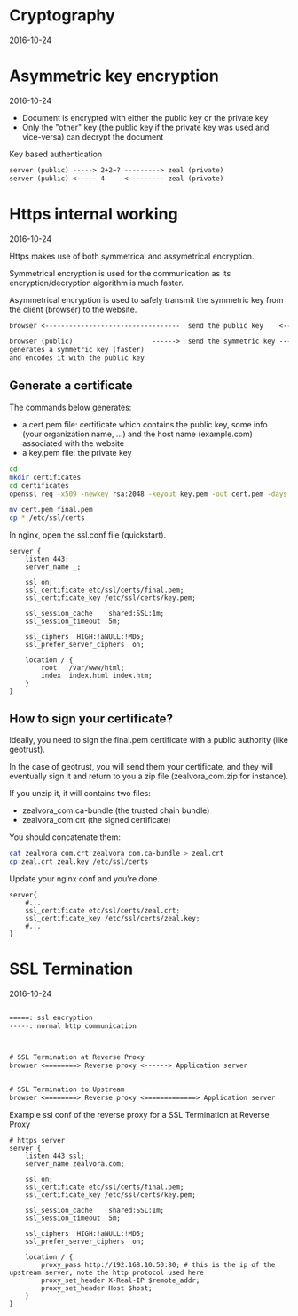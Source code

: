 Cryptography
=============================
2016-10-24




Asymmetric key encryption
===========================
2016-10-24


- Document is encrypted with either the public key or the private key
- Only the "other" key (the public key if the private key was used and vice-versa) can decrypt the document



Key based authentication
```txt
server (public) -----> 2+2=? ---------> zeal (private)
server (public) <----- 4 	 <--------- zeal (private)
```



Https internal working
===========================
2016-10-24


Https makes use of both symmetrical and assymetrical encryption.

Symmetrical encryption is used for the communication as its encryption/decryption algorithm is much faster.

Asymmetrical encryption is used to safely transmit the symmetric key from the client (browser) to the website.



```txt
browser <----------------------------------	 send the public key 	<--------- https website (private+public)

browser (public) 					------>  send the symmetric key ---------> https website (private+public)
generates a symmetric key (faster)
and encodes it with the public key


```



Generate a certificate
-------------------------

The commands below generates:

- a cert.pem file: certificate which contains the public key, some info (your organization name, ...) and the host name (example.com) associated with the website
- a key.pem file: the private key



```bash
cd
mkdir certificates
cd certificates
openssl req -x509 -newkey rsa:2048 -keyout key.pem -out cert.pem -days 365 -nodes

mv cert.pem final.pem
cp * /etc/ssl/certs
```


In nginx, open the ssl.conf file (quickstart).

```nginx
server {
	listen 443;
	server_name _;

	ssl on;
	ssl_certificate etc/ssl/certs/final.pem;
	ssl_certificate_key /etc/ssl/certs/key.pem;
	
    ssl_session_cache    shared:SSL:1m;
    ssl_session_timeout  5m;

    ssl_ciphers  HIGH:!aNULL:!MD5;
    ssl_prefer_server_ciphers  on;

    location / {
        root   /var/www/html;
        index  index.html index.htm;
    }
}
```

How to sign your certificate?
-------------------------------

Ideally, you need to sign the final.pem certificate with a public authority (like geotrust).

In the case of geotrust, you will send them your certificate, and they will eventually sign it and return
to you a zip file (zealvora_com.zip for instance).

If you unzip it, it will contains two files:

- zealvora_com.ca-bundle (the trusted chain bundle)
- zealvora_com.crt (the signed certificate)

You should concatenate them:

```bash
cat zealvora_com.crt zealvora_com.ca-bundle > zeal.crt
cp zeal.crt zeal.key /etc/ssl/certs
```

Update your nginx conf and you're done.

```nginx
server{
	#...
	ssl_certificate etc/ssl/certs/zeal.crt;
	ssl_certificate_key /etc/ssl/certs/zeal.key;
	#...
}
```



SSL Termination
===========================
2016-10-24



```txt

=====: ssl encryption
-----: normal http communication



# SSL Termination at Reverse Proxy
browser <========> Reverse proxy <------> Application server


# SSL Termination to Upstream
browser <========> Reverse proxy <=============> Application server

```

Example ssl conf of the reverse proxy for a SSL Termination at Reverse Proxy

```nginx
# https server
server {
	listen 443 ssl;
	server_name zealvora.com;

	ssl on;
	ssl_certificate etc/ssl/certs/final.pem;
	ssl_certificate_key /etc/ssl/certs/key.pem;
	
    ssl_session_cache    shared:SSL:1m;
    ssl_session_timeout  5m;

    ssl_ciphers  HIGH:!aNULL:!MD5;
    ssl_prefer_server_ciphers  on;

    location / {
        proxy_pass http://192.168.10.50:80; # this is the ip of the upstream server, note the http protocol used here
        proxy_set_header X-Real-IP $remote_addr;
        proxy_set_header Host $host;
    }
}
```

















